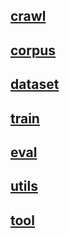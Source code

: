 ## [crawl](./crawl/README.md)

## [corpus](./corpus/README.md)

## [dataset](./dataset/README.md)

## [train](./train/README.md)

## [eval](./eval/README.md)

## [utils](./utils/README.md)

## [tool](./tool/README.md)
